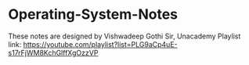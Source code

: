 # Operating-System-Notes
These notes are designed by Vishwadeep Gothi Sir, Unacademy
Playlist link: https://youtube.com/playlist?list=PLG9aCp4uE-s17rFjWM8KchGlffXgOzzVP
